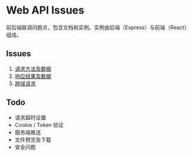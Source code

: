# Web API Issues
前后端联调问题点，包含文档和实例。实例由后端（Express）与前端（React）组成。

## Issues
1. [请求方法及数据](issues/request.md)
2. [响应结果及数据](issues/response.md)
3. [跨域请求](issues/cross-domain.md)

## Todo
- 请求超时设置
- Cookie / Token 验证
- 服务端推送
- 文件预览及下载
- 安全问题
